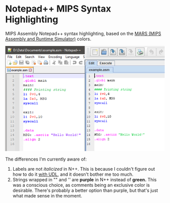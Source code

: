 # Notepad++ MIPS Syntax Highlighting
MIPS Assembly Notepad++ syntax highlighting, based on the [MARS (MIPS Assembly 
and  Runtime Simulator)](http://courses.missouristate.edu/KenVollmar/MARS/index.htm)
 colors.

<p align="center">
  <img src="assets/comparison.png" alt="Comparison Image"/>
</p>

The differences I'm currently aware of:

1. Labels are not _italicized_ in N++. This is because I couldn't figure out 
how to do it [with UDL](https://ivan-radic.github.io/udl-documentation/), and
it doesn't bother me too much.
2. Strings wrapped in "" and '' are **purple** in N++ instead of **green.** 
This was a conscious choice, as comments being an exclusive color is
desirable. There's probably a better option than purple, but that's 
just what made sense in the moment.
